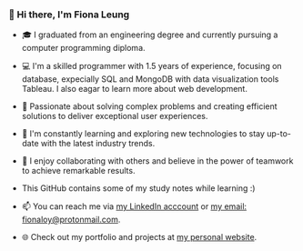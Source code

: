 ### 👋 Hi there, I'm Fiona Leung

- 🎓 I graduated from an engineering degree and currently pursuing a computer programming diploma.
- 💻 I'm a skilled programmer with 1.5 years of experience, focusing on database, expecially SQL and MongoDB with data visualization tools Tableau. I also eagar to learn more about web development.
- 🚀 Passionate about solving complex problems and creating efficient solutions to deliver exceptional user experiences.

- 🌱 I'm constantly learning and exploring new technologies to stay up-to-date with the latest industry trends.
- 👯 I enjoy collaborating with others and believe in the power of teamwork to achieve remarkable results.

- This GitHub contains some of my study notes while learning :)

- 📫 You can reach me via [my LinkedIn acccount](linked.com/in/fionaloy) or [my email: fionaloy@protonmail.com](fionaloy@protonmail.com).
- 🌐 Check out my portfolio and projects at [my personal website](https://fiona00000.github.io/).

<!--
**fiona00000/fiona00000** is a ✨ _special_ ✨ repository because its `README.md` (this file) appears on your GitHub profile.

Here are some ideas to get you started:

- 🔭 I’m currently working on ...
- 🌱 I’m currently learning ...
- 👯 I’m looking to collaborate on ...
- 🤔 I’m looking for help with ...
- 💬 Ask me about ...
- 📫 How to reach me: ...
- 😄 Pronouns: ...
- ⚡ Fun fact: ...
-->

